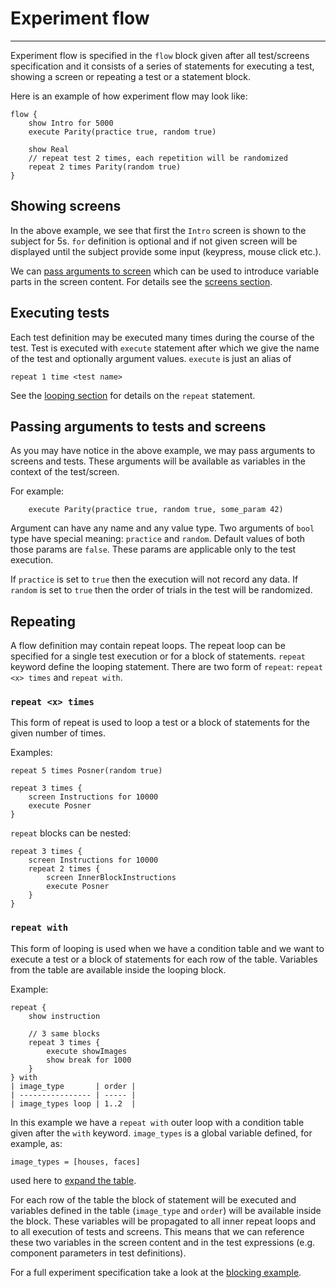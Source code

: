 # Experiment flow

---

Experiment flow is specified in the `flow` block given after all test/screens
specification and it consists of a series of statements for executing a test,
showing a screen or repeating a test or a statement block.

Here is an example of how experiment flow may look like:

    flow {
        show Intro for 5000
        execute Parity(practice true, random true)

        show Real
        // repeat test 2 times, each repetition will be randomized
        repeat 2 times Parity(random true)
    }
    

## Showing screens

In the above example, we see that first the `Intro` screen is shown to the
subject for 5s. `for` definition is optional and if not given screen will be
displayed until the subject provide some input (keypress, mouse click etc.).

We can [pass arguments to screen](#passing-arguments-to-tests-and-screens) which
can be used to introduce variable parts in the screen content. For details see
the [screens section](screens.md).


## Executing tests

Each test definition may be executed many times during the course of the test.
Test is executed with `execute` statement after which we give the name of the
test and optionally argument values. `execute` is just an alias of 

    repeat 1 time <test name>

See the [looping section](#looping) for details on the `repeat` statement.


## Passing arguments to tests and screens

As you may have notice in the above example, we may pass arguments to screens
and tests. These arguments will be available as variables in the context of the
test/screen.

For example:

        execute Parity(practice true, random true, some_param 42)

Argument can have any name and any value type. Two arguments of `bool` type have
special meaning: `practice` and `random`. Default values of both those params
are `false`. These params are applicable only to the test execution.

If `practice` is set to `true` then the execution will not record any data. If
`random` is set to `true` then the order of trials in the test will be
randomized.


## Repeating

A flow definition may contain repeat loops. The repeat loop can be specified for
a single test execution or for a block of statements. `repeat` keyword define
the looping statement. There are two form of `repeat`: `repeat <x> times` and
`repeat with`.

### `repeat <x> times`

This form of repeat is used to loop a test or a block of statements for the
given number of times.

Examples:

    repeat 5 times Posner(random true)
    
    repeat 3 times {
        screen Instructions for 10000
        execute Posner
    }
    
`repeat` blocks can be nested:

    repeat 3 times {
        screen Instructions for 10000
        repeat 2 times {
            screen InnerBlockInstructions
            execute Posner
        }
    }



### `repeat with`

This form of looping is used when we have a condition table and we want to
execute a test or a block of statements for each row of the table. Variables
from the table are available inside the looping block.

Example:

    repeat {
        show instruction
        
        // 3 same blocks
        repeat 3 times {
            execute showImages
            show break for 1000
        }
    } with
    | image_type       | order |
    | ---------------- | ----- |
    | image_types loop | 1..2  |


In this example we have a `repeat with` outer loop with a condition table given
after the `with` keyword. `image_types` is a global variable defined, for
example, as:

    image_types = [houses, faces]

used here to [expand the table](condition-tables.md#tables-expansion).

For each row of the table the block of statement will be executed and variables
defined in the table (`image_type` and `order`) will be available inside the
block. These variables will be propagated to all inner repeat loops and to all
execution of tests and screens. This means that we can reference these two
variables in the screen content and in the test expressions (e.g. component
parameters in test definitions).

For a full experiment specification take a look at the [blocking
example](https://github.com/pyflies/pyflies/tree/main/examples/blocking).
